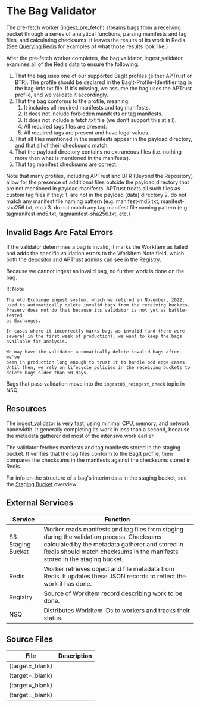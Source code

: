 # The Bag Validator

The pre-fetch worker (ingest_pre_fetch) streams bags from a receiving bucket through a series of analytical functions, parsing manifests and tag files, and calculating checksums. It leaves the results of its work in Redis. (See [Querying Redis](/components/redis/#querying-redis) for examples of what those results look like.)

After the pre-fetch worker completes, the bag validator, ingest_validator, examines all of the Redis data to ensure the following:

1. That the bag uses one of our supported BagIt profiles (either APTrust or BTR). The profile should be declared in the BagIt-Profile-Identifier tag in the bag-info.txt file. If it's missing, we assume the bag uses the APTrust profile, and we validate it accordingly.
2. That the bag conforms to the profile, meaning:
    1. It includes all required manifests and tag manifests.
    2. It does not include forbidden manifests or tag manifests.
    3. It does not include a fetch.txt file (we don't support this at all).
    4. All required tags files are present.
    5. All required tags are present and have legal values.
3. That all files mentioned in the manifests appear in the payload directory, and that all of their checksums match.
4. That the payload directory contains no extraneous files (i.e. nothing more than what is mentioned in the manifests).
5. That tag manifest checksums are correct.

Note that many profiles, including APTrust and BTR (Beyond the Repository) allow for the presence of additional files outside the payload directory that are not mentioned in payload manifests. APTrust treats all such files as custom tag files if they:
    1. are not in the payload (data) directory
    2. do not match any manifest file naming pattern (e.g. manifest-md5.txt, manifest-sha256.txt, etc.)
    3. do not match any tag manifest file naming pattern (e.g. tagmanifest-md5.txt, tagmanifest-sha256.txt, etc.)

## Invalid Bags Are Fatal Errors

If the validator determines a bag is invalid, it marks the WorkItem as failed and adds the specific validation errors to the WorkItem.Note field, which both the depositor and APTrust admins can see in the Registry.

Because we cannot ingest an invalid bag, no further work is done on the bag.

!!! Note

    The old Exchange ingest system, which we retired in November, 2022,
    used to automatically delete invalid bags from the receiving buckets.
    Preserv does not do that because its validator is not yet as battle-tested
    as Exchanges.

    In cases where it incorrectly marks bags as invalid (and there were
    several in the first week of production), we want to keep the bags
    available for analysis.

    We may have the validator automatically delete invalid bags after we've
    been in production long enough to trust it to handle odd edge cases.
    Until then, we rely on lifecycle policies in the receiving buckets to
    delete bags older than 60 days.

Bags that pass validation move into the `ingest03_reingest_check` topic in NSQ.

## Resources

The ingest_validator is very fast, using minimal CPU, memory, and network bandwidth. It generally completing its work in less than a second, because the metadata gatherer did most of the intensive work earlier.

The validator fetches manifests and tag manifests stored in the staging bucket. It verifies that the tag files conform to the BagIt profile, then compares the checksums in the manifests against the checksums stored in Redis.

For info on the structure of a bag's interim data in the staging bucket, see the [Staging Bucket](/components/s3/#staging-bucket) overview.

## External Services

| Service | Function |
| ------- | -------- |
| S3 Staging Bucket | Worker reads manifests and tag files from staging during the validation process. Checksums calculated by the metadata gatherer and stored in Redis should match checksums in the manifests stored in the staging bucket.
| Redis | Worker retrieves object and file metadata from Redis. It updates these JSON records to reflect the work it has done.
| Registry | Source of WorkItem record describing work to be done.
| NSQ | Distributes WorkItem IDs to workers and tracks their status.

## Source Files

| File | Description |
| ---- | ----------- |
| [](){target=_blank} | |
| [](){target=_blank} | |
| [](){target=_blank} | |
| [](){target=_blank} | |
